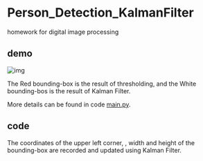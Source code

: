 # Person_Detection_KalmanFilter
homework for digital image processing
## demo
![img](demo.gif)

The Red bounding-box is the result of thresholding, and the White bounding-bos is the result of Kalman Filter.

More details can be found in code [main.py](main.py).

## code
The coordinates of the upper left corner, , width and height of the bounding-box are recorded and updated using Kalman Filter.
